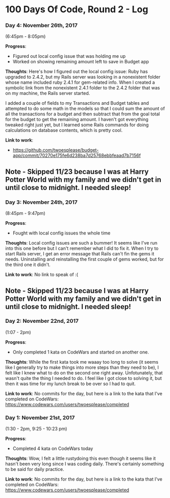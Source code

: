 # 100 Days Of Code, Round 2 - Log

### Day 4: November 26th, 2017 ###
(6:45pm - 8:05pm)

**Progress**:
* Figured out local config issue that was holding me up
* Worked on showing remaining amount left to save in Budget app
  
**Thoughts**:
Here's how I figured out the local config issue: Ruby has upgraded to 2.4.2, but my Rails server was looking in a nonexistent folder whose name included ruby 2.4.1 for gem-related info.  When I created a symbolic link from the nonexistent 2.4.1 folder to the 2.4.2 folder that was on my machine, the Rails server started.

I added a couple of fields to my Transactions and Budget tables and attempted to do some math in the models so that I could sum the amount of all the transactions for a budget and then subtract that from the goal total for the budget to get the remaining amount.  I haven't got everything tweaked right just yet, but I learned some Rails commands for doing calculations on database contents, which is pretty cool.

**Link to work**:
* https://github.com/twoesplease/budget-app/commit/70270e175fe6d238ba7d25768ebbfeaad7b7156f

## Note - Skipped 11/23 because I was at Harry Potter World with my family and we didn't get in until close to midnight.  I needed sleep!

### Day 3: November 24th, 2017 ###
(8:45pm - 9:47pm)

**Progress**:
* Fought with local config issues the whole time
  
**Thoughts**:
Local config issues are such a bummer!  It seems like I've run into this one before but I can't remember what I did to fix it.  When I try to start Rails server, I get an error message that Rails can't fin the gems it needs.  Uninstalling and reinstalling the first couple of gems worked, but for the third one it didn't.

**Link to work**:
No link to speak of :(

## Note - Skipped 11/23 because I was at Harry Potter World with my family and we didn't get in until close to midnight.  I needed sleep!

### Day 2: November 22nd, 2017 ###
(1:07 - 2pm)

**Progress**:
* Only completed 1 kata on CodeWars and started on another one.
  
**Thoughts**:
While the first kata took me waaay too long to solve (it seems like I generally try to make things into more steps than they need to be), I felt like I knew what to do on the second one right away.  Unfotunately, that wasn't quite the thing I needed to do.  I feel like I got close to solving it, but then it was time for my lunch break to be over so I had to quit.

**Link to work**:
No commits for the day, but here is a link to the kata that I've completed on CodeWars: https://www.codewars.com/users/twoesplease/completed

### Day 1: November 21st, 2017 ###
(1:30 - 2pm, 9:25 - 10:23 pm)

**Progress**:
* Completed 4 kata on CodeWars today
  
**Thoughts**:
Wow, I felt a little rustydoing this even though it seems like it hasn't been very long since I was coding daily.  There's certainly something to be said for daily practice.

**Link to work**:
No commits for the day, but here is a link to the kata that I've completed on CodeWars: https://www.codewars.com/users/twoesplease/completed
